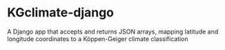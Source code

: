 KGclimate-django
================

A Django app that accepts and returns JSON arrays, mapping latitude and longitude coordinates to a Köppen-Geiger climate classification